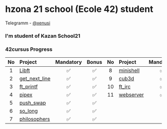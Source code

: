 # hzona 21 school (Ecole 42) student
Telegramm - [@xenusi](http://t-do.ru/xenusi "Telegram channel")

### I'm student of Kazan School21

### 42cursus Progress
| No  | Project                                        | Mandatory | Bonus  | No  | Project                                      | Mandatory | Bonus  |
| :-: | :--------------------------------------------- | :-------: | :----: | :-: | :------------------------------------------- | :-------: | :----: |
| 1   | [Libft](../../../libft_42)                     |   ✅      |   ✅   | 8   | [minishell](../../../minishell_42)            |   ✅      |   ✅   |
| 2   | [get_next_line](../../../get_next_line)        |   ✅      |   ✅   | 9   | [cub3d](../../../cub3d_42)                    |   ✅      |   ✅   | 
| 3   | [ft_printf](../../../printf_42)                |   ✅      |   ✅   | 10  | [ft_irc](../../../ft_irc_42      )              |   ✅      |  ✅    |
| 4   | [pipex](../../../pipex_42)                     |   ✅      |   ✅   |11  | [webserver](../../../webserv      )              |   ✅      |  ✅    |
| 5   | [push_swap](../../../push_swap_42)             |   ✅      |   ✅   | 
| 6   | [so_long](../../../so_long)                    |   ✅      |   ✅   |
| 7   | [philosophers](../../../philosophers_42)       |   ✅      |   ✅   |
